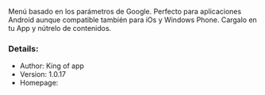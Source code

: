 Menú basado en los parámetros de Google. Perfecto para aplicaciones Android aunque compatible también para iOs y Windows Phone. Cargalo en tu App y nútrelo de contenidos.

### Details:

- Author: King of app
- Version: 1.0.17
- Homepage:
